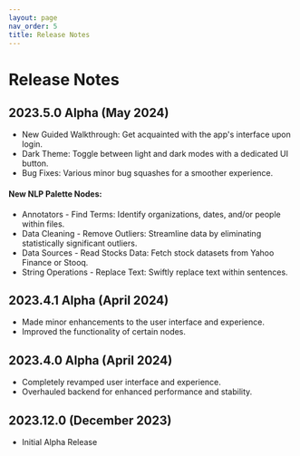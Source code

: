 ```yaml
---
layout: page
nav_order: 5
title: Release Notes
---
```

# Release Notes

## 2023.5.0 Alpha (May 2024)
- New Guided Walkthrough: Get acquainted with the app's interface upon login.
- Dark Theme: Toggle between light and dark modes with a dedicated UI button.
- Bug Fixes: Various minor bug squashes for a smoother experience.

#### New NLP Palette Nodes:
- Annotators - Find Terms: Identify organizations, dates, and/or people within files.
- Data Cleaning - Remove Outliers: Streamline data by eliminating statistically significant outliers.
- Data Sources - Read Stocks Data: Fetch stock datasets from Yahoo Finance or Stooq.
- String Operations - Replace Text: Swiftly replace text within sentences.

## 2023.4.1 Alpha (April 2024)
- Made minor enhancements to the user interface and experience.
- Improved the functionality of certain nodes.

## 2023.4.0 Alpha (April 2024)
- Completely revamped user interface and experience.
- Overhauled backend for enhanced performance and stability.

## 2023.12.0 (December 2023)
- Initial Alpha Release
